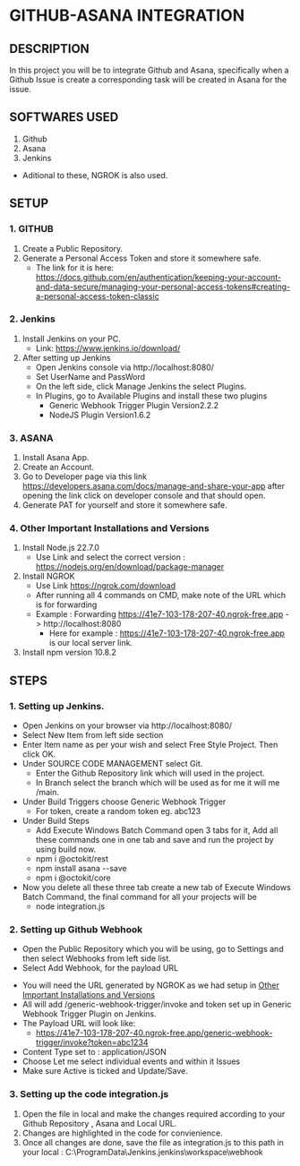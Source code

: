 # GITHUB-ASANA INTEGRATION
## DESCRIPTION
In this project you will be to integrate Github and Asana, specifically when a Github Issue is create a corresponding task will be created in Asana for the issue.

## SOFTWARES USED
1. Github
2. Asana
3. Jenkins
- Aditional to these, NGROK is also used.

## SETUP
### 1. GITHUB
1. Create a Public Repository.
2. Generate a Personal Access Token and store it somewhere safe.
   - The link for it is here: https://docs.github.com/en/authentication/keeping-your-account-and-data-secure/managing-your-personal-access-tokens#creating-a-personal-access-token-classic
### 2. Jenkins
1. Install Jenkins on your PC.
   - Link: https://www.jenkins.io/download/
2. After setting up Jenkins
   - Open Jenkins console via http://localhost:8080/
   - Set UserName and PassWord
   - On the left side, click Manage Jenkins the select Plugins.
   - In Plugins, go to Available Plugins and install these two plugins
     - Generic Webhook Trigger Plugin Version2.2.2
     - NodeJS Plugin Version1.6.2
### 3. ASANA
1. Install Asana App.
2. Create an Account.
3. Go to Developer page via this link https://developers.asana.com/docs/manage-and-share-your-app after opening the link click on developer console and that should open.
4. Generate PAT for yourself and store it somewhere safe.
### 4. Other Important Installations and Versions
1. Install Node.js 22.7.0
   - Use Link and select the correct version : https://nodejs.org/en/download/package-manager
2. Install NGROK
   - Use Link https://ngrok.com/download
   - After running all 4 commands on CMD, make note of the URL which is for forwarding
   - Example : Forwarding                    https://41e7-103-178-207-40.ngrok-free.app -> http://localhost:8080
     - Here for example : https://41e7-103-178-207-40.ngrok-free.app is our local server link.
3. Install npm version 10.8.2
   
## STEPS
### 1. Setting up Jenkins.
* Open Jenkins on your browser via http://localhost:8080/
* Select New Item from left side section
* Enter Item name as per your wish and select Free Style Project. Then click OK.
* Under SOURCE CODE MANAGEMENT select Git.
  - Enter the Github Repository link which will used in the project.
  - In Branch select the branch which will be used as for me it will me /main.
* Under Build Triggers choose Generic Webhook Trigger
  - For token, create a random token eg. abc123
* Under Build Steps
  - Add Execute Windows Batch Command open 3 tabs for it, Add all these commands one in one tab and save and run the project by using build now.
  - npm i @octokit/rest
  - npm install asana --save
  - npm i @octokit/core
* Now you delete all these three tab create a new tab of Execute Windows Batch Command, the final command for all your projects will be
  - node integration.js
### 2. Setting up Github Webhook
* Open the Public Repository which you will be using, go to Settings and then select Webhooks from left side list.
* Select Add Webhook, for the payload URL
 - You will need the URL generated by NGROK as we had setup in [Other Important Installations and Versions](#4-other-important-installations-and-versions)
 - All will add /generic-webhook-trigger/invoke and token set up in Generic Webhook Trigger Plugin on Jenkins.
 - The Payload URL will look like:
     - https://41e7-103-178-207-40.ngrok-free.app/generic-webhook-trigger/invoke?token=abc1234
 - Content Type set to : application/JSON
 - Choose Let me select individual events and within it Issues
 - Make sure Active is ticked and Update/Save.
### 3. Setting up the code integration.js
1. Open the file in local and make the changes required according to your Github Repository , Asana and Local URL.
2. Changes are highlighted in the code for convienience.
3. Once all changes are done, save the file as integration.js to this path in your local :  C:\ProgramData\Jenkins\.jenkins\workspace\webhook
